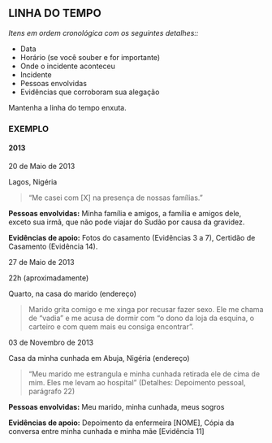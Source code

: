 <h2>LINHA DO TEMPO</h2>
<p><em>Itens em ordem cronológica com os seguintes detalhes::</em></p>
<ul>
    <li>Data</li>
    <li>Horário (se você souber e for importante)</li>
    <li>Onde o incidente aconteceu</li>
    <li>Incidente</li>
    <li>Pessoas envolvidas</li>
    <li>Evidências que corroboram sua alegação</li>
</ul>
<p>Mantenha a linha do tempo enxuta.</p>
<h3>EXEMPLO</h3>
<h4>2013</h4>
<date>20 de Maio de 2013</date>
<p>Lagos, Nigéria</p>
<blockquote>“Me casei com [X] na presença de nossas famílias.”</blockquote>
<p><strong>Pessoas envolvidas:</strong> Minha família e amigos, a família e amigos dele, exceto sua irmã, que não pode viajar do Sudão por causa da gravidez.</p>
<p><strong>Evidências de apoio:</strong> Fotos do casamento (Evidências 3 a 7), Certidão de Casamento (Evidência 14).</p>
<date>27 de Maio de 2013</date>
<p>22h (aproximadamente)</p>
<p>Quarto, na casa do marido (endereço)</p>
<blockquote>Marido grita comigo e me xinga por recusar fazer sexo. Ele me chama de “vadia” e me acusa de dormir com “o dono da loja da esquina, o carteiro e com quem mais eu consiga encontrar”.</blockquote>
<date>03 de Novembro de 2013</date>
<p>Casa da minha cunhada em Abuja, Nigéria (endereço)</p>
<blockquote>“Meu marido me estrangula e minha cunhada retirada ele de cima de mim. Eles me levam ao hospital” (Detalhes: Depoimento pessoal, parágrafo 22)</blockquote>
<p><strong>Pessoas envolvidas:</strong> Meu marido, minha cunhada, meus sogros</p>
<p><strong>Evidências de apoio:</strong>  Depoimento da enfermeira [NOME], Cópia da conversa entre minha cunhada e minha mãe [Evidência 11]</p>